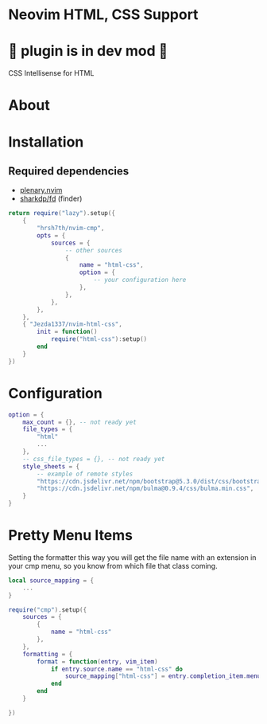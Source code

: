 # Neovim HTML, CSS Support

# 🚧 plugin is in dev mod 🚧

CSS Intellisense for HTML

# About

# Installation

## Required dependencies

- [plenary.nvim](https://github.com/nvim-lua/plenary.nvim)
- [sharkdp/fd](https://github.com/sharkdp/fd) (finder)

```lua
return require("lazy").setup({
    {
        "hrsh7th/nvim-cmp",
        opts = {
            sources = {
                -- other sources
                {
                    name = "html-css",
                    option = {
                        -- your configuration here
                    },
                },
            },
        },
    },
    { "Jezda1337/nvim-html-css",
        init = function()
            require("html-css"):setup()
        end
    }
})
```

# Configuration

```lua
option = {
    max_count = {}, -- not ready yet
    file_types = {
        "html"
        ...
    },
    -- css_file_types = {}, -- not ready yet
    style_sheets = {
        -- example of remote styles
        "https://cdn.jsdelivr.net/npm/bootstrap@5.3.0/dist/css/bootstrap.min.css",
        "https://cdn.jsdelivr.net/npm/bulma@0.9.4/css/bulma.min.css",
    }
}
```

# Pretty Menu Items

Setting the formatter this way you will get the file name with an extension in your cmp
menu, so you know from which file that class coming.

```lua
local source_mapping = {
    ...
}

require("cmp").setup({
    sources = {
        {
            name = "html-css"
        },
    },
    formatting = {
        format = function(entry, vim_item)
            if entry.source.name == "html-css" do
                source_mapping["html-css"] = entry.completion_item.menu
            end
        end
    }

})
```
